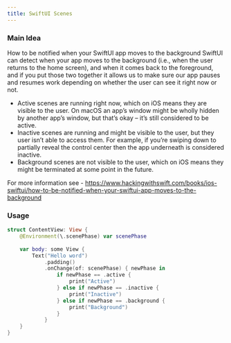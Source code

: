 ```yaml
---
title: SwiftUI Scenes
---
```


### Main Idea

How to be notified when your SwiftUI app moves to the background
SwiftUI can detect when your app moves to the background (i.e., when the user returns to the home screen), and when it comes back to the foreground, and if you put those two together it allows us to make sure our app pauses and resumes work depending on whether the user can see it right now or not.

-  Active scenes are running right now, which on iOS means they are visible to the user. On macOS an app’s window might be wholly hidden by another app’s window, but that’s okay – it’s still considered to be active.
- Inactive scenes are running and might be visible to the user, but they user isn’t able to access them. For example, if you’re swiping down to partially reveal the control center then the app underneath is considered inactive.
- Background scenes are not visible to the user, which on iOS means they might be terminated at some point in the future.

For more information see - https://www.hackingwithswift.com/books/ios-swiftui/how-to-be-notified-when-your-swiftui-app-moves-to-the-background

### Usage

```swift
struct ContentView: View {
    @Environment(\.scenePhase) var scenePhase
    
    var body: some View {
        Text("Hello word")
            .padding()
            .onChange(of: scenePhase) { newPhase in
                if newPhase == .active {
                    print("Active")
                } else if newPhase == .inactive {
                    print("Inactive")
                } else if newPhase == .background {
                    print("Background")
                }
            }
    }
}
```
